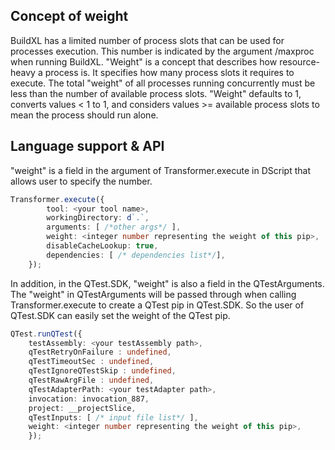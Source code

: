 ## Concept of weight
BuildXL has a limited number of process slots that can be used for processes execution. This number is indicated by the argument /maxproc when running BuildXL. "Weight" is a concept that describes how resource-heavy a process is. It specifies how many process slots it requires to execute. The total "weight" of all processes running concurrently must be less than the number of available process slots. "Weight" defaults to 1, converts values < 1 to 1, and considers values >= available process slots to mean the process should run alone.

## Language support & API
"weight" is a field in the argument of Transformer.execute in DScript that allows user to specify the number.
```ts
Transformer.execute({
        tool: <your tool name>,
        workingDirectory: d`.`,
        arguments: [ /*other args*/ ],
        weight: <integer number representing the weight of this pip>,
        disableCacheLookup: true,
        dependencies: [ /* dependencies list*/],
    });
```

In addition, in the QTest.SDK, "weight" is also a field in the QTestArguments. The "weight" in QTestArguments will be passed through when calling Transformer.execute to create a QTest pip in QTest.SDK. So the user of QTest.SDK can easily set the weight of the QTest pip.
```ts
QTest.runQTest({
    testAssembly: <your testAssembly path>,
    qTestRetryOnFailure : undefined,
    qTestTimeoutSec : undefined,
    qTestIgnoreQTestSkip : undefined,
    qTestRawArgFile : undefined,
    qTestAdapterPath: <your testAdapter path>,
    invocation: invocation_887,
    project: __projectSlice,
    qTestInputs: [ /* input file list*/ ],
    weight: <integer number representing the weight of this pip>,
    });
```


